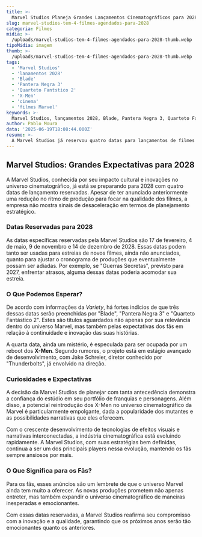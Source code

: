 ```yaml
---
title: >-
  Marvel Studios Planeja Grandes Lançamentos Cinematográficos para 2028
slug: marvel-studios-tem-4-filmes-agendados-para-2028
categoria: Filmes
midia: >-
  /uploads/marvel-studios-tem-4-filmes-agendados-para-2028-thumb.webp
tipoMidia: imagem
thumb: >-
  /uploads/marvel-studios-tem-4-filmes-agendados-para-2028-thumb.webp
tags:
  - 'Marvel Studios'
  - 'lanamentos 2028'
  - 'Blade'
  - 'Pantera Negra 3'
  - 'Quarteto Fantstico 2'
  - 'X-Men'
  - 'cinema'
  - 'filmes Marvel'
keywords: >-
  Marvel Studios, lançamentos 2028, Blade, Pantera Negra 3, Quarteto Fantástico 2, X-Men, cinema, filmes Marvel
author: Pablo Moura
data: '2025-06-19T18:08:44.000Z'
resumo: >-
  A Marvel Studios já reservou quatro datas para lançamentos de filmes em 2028, com grandes expectativas sobre quais produções preencherão essas datas tão aguardadas.
---
```


## Marvel Studios: Grandes Expectativas para 2028

A Marvel Studios, conhecida por seu impacto cultural e inovações no universo cinematográfico, já está se preparando para 2028 com quatro datas de lançamento reservadas. Apesar de ter anunciado anteriormente uma redução no ritmo de produção para focar na qualidade dos filmes, a empresa não mostra sinais de desaceleração em termos de planejamento estratégico.

### Datas Reservadas para 2028

As datas específicas reservadas pela Marvel Studios são 17 de fevereiro, 4 de maio, 9 de novembro e 14 de dezembro de 2028. Essas datas podem tanto ser usadas para estreias de novos filmes, ainda não anunciados, quanto para ajustar o cronograma de produções que eventualmente possam ser adiadas. Por exemplo, se "Guerras Secretas", previsto para 2027, enfrentar atrasos, alguma dessas datas poderia acomodar sua estreia.

### O Que Podemos Esperar?

De acordo com informações da _Variety_, há fortes indícios de que três dessas datas serão preenchidas por "Blade", "Pantera Negra 3" e "Quarteto Fantástico 2". Estes são títulos aguardados não apenas por sua relevância dentro do universo Marvel, mas também pelas expectativas dos fãs em relação à continuidade e inovação das suas histórias.

A quarta data, ainda um mistério, é especulada para ser ocupada por um reboot dos **X-Men**. Segundo rumores, o projeto está em estágio avançado de desenvolvimento, com Jake Schreier, diretor conhecido por "Thunderbolts", já envolvido na direção.

### Curiosidades e Expectativas

A decisão da Marvel Studios de planejar com tanta antecedência demonstra a confiança do estúdio em seu portfólio de franquias e personagens. Além disso, a potencial reintrodução dos X-Men no universo cinematográfico da Marvel é particularmente empolgante, dada a popularidade dos mutantes e as possibilidades narrativas que eles oferecem.

Com o crescente desenvolvimento de tecnologias de efeitos visuais e narrativas interconectadas, a indústria cinematográfica está evoluindo rapidamente. A Marvel Studios, com suas estratégias bem definidas, continua a ser um dos principais players nessa evolução, mantendo os fãs sempre ansiosos por mais.

### O Que Significa para os Fãs?

Para os fãs, esses anúncios são um lembrete de que o universo Marvel ainda tem muito a oferecer. As novas produções prometem não apenas entreter, mas também expandir o universo cinematográfico de maneiras inesperadas e emocionantes.

Com essas datas reservadas, a Marvel Studios reafirma seu compromisso com a inovação e a qualidade, garantindo que os próximos anos serão tão emocionantes quanto os anteriores.

